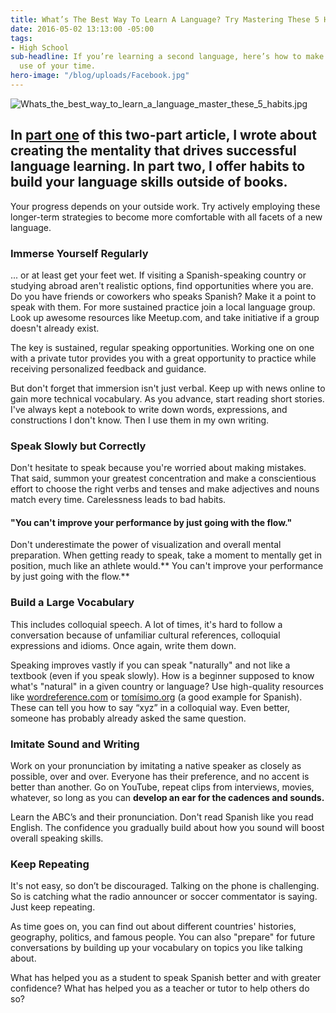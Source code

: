 ```yaml
---
title: What’s The Best Way To Learn A Language? Try Mastering These 5 Habits
date: 2016-05-02 13:13:00 -05:00
tags:
- High School
sub-headline: If you’re learning a second language, here’s how to make the most efficient
  use of your time.
hero-image: "/blog/uploads/Facebook.jpg"
---
```


![Whats_the_best_way_to_learn_a_language_master_these_5_habits.jpg](/blog/uploads/Whats_the_best_way_to_learn_a_language_master_these_5_habits.jpg)

## In [part one](https://www.wyzant.com/blog/Your_Language_Learning_Mindset) of this two-part article, I wrote about creating the mentality that drives successful language learning. In part two, I offer habits to build your language skills outside of books.

Your progress depends on your outside work.  Try actively employing these longer-term strategies to become more comfortable with all facets of a new language.

### Immerse Yourself Regularly

... or at least get your feet wet. If visiting a Spanish-speaking country or studying abroad aren't realistic options, find opportunities where you are. Do you have friends or coworkers who speaks Spanish? Make it a point to speak with them. For more sustained practice join a local language group. Look up awesome resources like Meetup.com, and take initiative if a group doesn't already exist.

The key is sustained, regular speaking opportunities. Working one on one with a private tutor provides you with a great opportunity to practice while receiving personalized feedback and guidance. 

But don't forget that immersion isn't just verbal. Keep up with news online to gain more technical vocabulary. As you advance, start reading short stories. I've always kept a notebook to write down words, expressions, and constructions I don't know. Then I use them in my own writing.

### Speak Slowly but Correctly

Don't hesitate to speak because you're worried about making mistakes. That said, summon your greatest concentration and make a conscientious effort to choose the right verbs and tenses and make adjectives and nouns match every time. Carelessness leads to bad habits.

#### "You can't improve your performance by just going with the flow."

Don't underestimate the power of visualization and overall mental preparation. When getting ready to speak, take a moment to mentally get in position, much like an athlete would.** You can't improve your performance by just going with the flow.**

### Build a Large Vocabulary

This includes colloquial speech. A lot of times, it's hard to follow a conversation because of unfamiliar cultural references, colloquial expressions and idioms. Once again, write them down.

Speaking improves vastly if you can speak "naturally" and not like a textbook (even if you speak slowly). How is a beginner supposed to know what's "natural" in a given country or language? Use high-quality resources like [wordreference.com](http://www.wordreference.com/) or [tomísimo.org](http://www.tomisimo.org/) (a good example for Spanish). These can tell you how to say “xyz” in a colloquial way. Even better, someone has probably already asked the same question.

### Imitate Sound and Writing

Work on your pronunciation by imitating a native speaker as closely as possible, over and over. Everyone has their preference, and no accent is better than another. Go on YouTube, repeat clips from interviews, movies, whatever, so long as you can **develop an ear for the cadences and sounds.**

Learn the ABC’s and their pronunciation. Don't read Spanish like you read English. The confidence you gradually build about how you sound will boost overall speaking skills.

### Keep Repeating

It's not easy, so don’t be discouraged. Talking on the phone is challenging. So is catching what the radio announcer or soccer commentator is saying. Just keep repeating.

As time goes on, you can find out about different countries' histories, geography, politics, and famous people. You can also "prepare" for future conversations by building up your vocabulary on topics you like talking about.

What has helped you as a student to speak Spanish better and with greater confidence? What has helped you as a teacher or tutor to help others do so?
